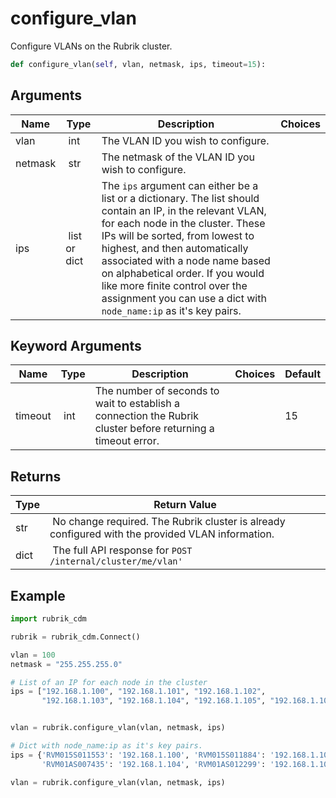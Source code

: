 # configure_vlan

Configure VLANs on the Rubrik cluster.

```py
def configure_vlan(self, vlan, netmask, ips, timeout=15):
```

## Arguments

| Name        | Type | Description                                                                 | Choices |
|-------------|------|-----------------------------------------------------------------------------|---------|
| vlan  | int | The VLAN ID you wish to configure. |  |
| netmask  | str | The netmask of the VLAN ID you wish to configure. |  |
| ips  | list or dict | The `ips` argument can either be a list or a dictionary. The list should contain an IP, in the relevant VLAN, for each node in the cluster. These IPs will be sorted, from lowest to highest, and then automatically associated with a node name based on alphabetical order. If you would like more finite control over the assignment you can use a dict with `node_name:ip` as it's key pairs. |  |

## Keyword Arguments

| Name        | Type | Description                                                                 | Choices | Default |
|-------------|------|-----------------------------------------------------------------------------|---------|---------|
| timeout  | int | The number of seconds to wait to establish a connection the Rubrik cluster before returning a timeout error.  |  | 15 |

## Returns

| Type | Return Value                                                                                  |
|------|-----------------------------------------------------------------------------------------------|
| str | No change required. The Rubrik cluster is already configured with the provided VLAN information. |
| dict | The full API response for `POST /internal/cluster/me/vlan'` |



## Example

```py
import rubrik_cdm

rubrik = rubrik_cdm.Connect()

vlan = 100
netmask = "255.255.255.0"

# List of an IP for each node in the cluster
ips = ["192.168.1.100", "192.168.1.101", "192.168.1.102",
       "192.168.1.103", "192.168.1.104", "192.168.1.105", "192.168.1.106", "192.168.1.107"]


vlan = rubrik.configure_vlan(vlan, netmask, ips)

# Dict with node_name:ip as it's key pairs.
ips = {'RVM015S011553': '192.168.1.100', 'RVM015S011884': '192.168.1.101', 'RVM015S011922': '192.168.1.102', 'RVM016S006406': '192.168.1.103',
       'RVM01AS007435': '192.168.1.104', 'RVM01AS012299': '192.168.1.105', 'RVM01AS025280': '192.168.1.106', 'RVM01AS025323': '192.168.1.107'}

vlan = rubrik.configure_vlan(vlan, netmask, ips)

```
